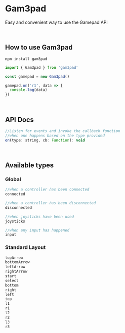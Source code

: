 # Gam3pad
Easy and convenient way to use the Gamepad API

<br>

## How to use Gam3pad


```
npm install gam3pad
```
 
```js
import { Gam3pad } from 'gam3pad'

const gamepad = new Gam3pad()

gamepad.on('r1', data => {
  console.log(data)
})
```

<br>

## API Docs

```js
//Listen for events and invoke the callback function 
//when one happens based on the type provided
on(type: string, cb: Function): void
```

<br> 

## Available types

### Global
```js
//when a controller has been connected
connected

//when a controller has been disconnected
disconnected

//when joysticks have been used
joysticks

//when any input has happened
input
```

### Standard Layout
```js
topArrow
bottomArrow
leftArrow
rightArrow
start
select
bottom
right
left
top
l1
r1
l2
r2
l3
r3
```
